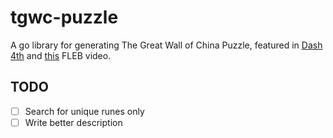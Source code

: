 # tgwc-puzzle

A go library for generating The Great Wall of China Puzzle, featured in [Dash 4th](http://playdash.org/DASH4/puzzles.php) and [this](https://www.youtube.com/watch?v=pD6oVlmLJM8) FLEB video.

## TODO
* [ ] Search for unique runes only
* [ ] Write better description